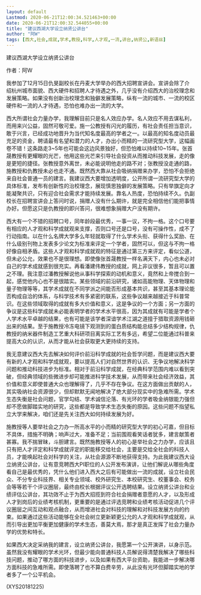 ```yaml
---
layout: default
Lastmod: 2020-06-21T12:00:34.521463+00:00
date: 2020-06-21T12:00:32.544055+00:00
title: "建议西湖大学设立纳贤公讲台"
author: "阿W"
tags: [西大,社会,成就,学术,教授,科学,人才观,一流,讲台,纳贤公,新语丝]
---
```


建议西湖大学设立纳贤公讲台

作者：阿W

我参加了12月15日仇旻副校长在丹麦大学举办的西大招聘宣讲会。宣讲会除了介绍杭州城市面貌、西大硬件和招聘人才待遇之外，几乎没有介绍西大的治校理念和发展策略。如果没有创新治校理念和独僻发展策略，纵有一流的城市、一流的校区硬件和一流的人才待遇，恐怕也难办出一流的大学。

西大所谓社会力量办学，我理解目前只是名人效应办学。名人效应不用去谋私利，而用来兴公益，固然可敬可爱。施一公教授有闪光的履历，有社会责任担当意识，敢于兴言，已经成功地晋升为当代知名度最高的学者之一。以最高的知名度动员最充足的资金，聘请最有名望和潜力的人才，办出小而精的一流研究型大学，这幅画卷不错！这条路走3~5年也可能会这边风景独好，但恐怕难以持续10~15年。张首晟教授有更耀眼的光芒，他用这些光芒来引导社会投资从而推动科技发展，走的像是更短的捷径。张教授意外离世，未必能说明他走的路不对；张教授没走通的路，施教授和仇教授未必也走不通。既然西大靠从社会吸纳捐赠来办学，恐怕不会拒绝来自社会普通一员的建言。我建议西大要增加透明度，公开所谓一流研究型大学的具体标准，发布有创新性的治校理念，展现慎思独僻的发展策略。只有举旗定向才能凝聚共识，只有迎合社会需求才能持续发展。靠名人热度，恐怕持续不久。仇副校长在招聘宣讲会上答问时说，捐赠人没有什么期许，就是完全相信他们能把事情办好。但愿这只是仇教授的即兴答问，很难想象捐赠大户没有期许。

西大有一个不错的招聘口号，同年龄段最优秀，一事一议，不拘一格。这个口号要有相应的人才观和科学成就观来支撑，否则口号还是口号，没有可操作性，成不了行动指南。以在什么名牌大学多么年轻就取得了什么学术头衔、获得什么奖励、在什么级别刊物上发表多少论文为标准来评定一个学者，固然可以，但这与不拘一格好像自相矛盾。这些人才观和科学成就观的特征是通过第三方来评定，看似公道，但未必公允，效果也不是很理想。即使像张首晟教授一样名满天下，内心也未必对自己的学术成就感到很充实。再看潘建伟教授的成就，网上非议很多，暂且可以置之不理。我注意过潘教授解说他从事科学探索的动机和意义，竟然和上帝搅合到一起，感觉他内心也不是很踏实。某些领域的前沿研究，诸如高能物理、天体物理和量子物理等等，其学术成就在不同学派之间能否形成基本共识，甚至其基本理论能否构成自洽的体系，与科学技术有多紧密的联系，这些争议越来越接近于科普常识。在这些领域取得的成就有多大价值和意义，这是争议的一个方面；另一方面的争议是这些科学成就未必能表明学者的学术水平很高，因为其成就有可能是学者个人学术水平卓越的结果，也有可能是该学者深谙学术江湖之道擅于猎取资源用钱砸出来的结果。至于施教授冷冻电镜下观测到的蛋白质结构能总结多少结构规律，仇教授的纳米器件制造工艺重大科研项目离实际工艺有多远，希望二位能通过科普来提高大众的认识，从而才能从社会获取更大更持续的支持。

我无意建议西大先去解决如何评价前沿科学成就的社会哲学问题，而是建议西大要有新的人才观和科学成就观，要以提高人们对自然世界的认识、无争议地解决科学问题和推动科技进步为标准。相对于前沿科学成就，在经典科学范围内难以看到突破，但经典领域的些微进步却可能推进科学技术发展，从而带来社会经济效益，其价值和意义即使普通大众也理解得了，几乎不存在争议。在这方面做出贡献的人，其实吸纳社会资源很少，但却默默无闻地解决了绝大部分现实中的急难所需。学术生态失衡是社会问题，官学勾结、学术诚信沦落、有光环的学者吸金纳银能力强但却不愿做脚踏实地的研究，这些都是导致学术生态失衡的原因。这些问题不指望私立大学来解决，咱们还是先关注西大如何持续发展为好。

施教授等人要举社会之力办一所高水平的小而精的研究型大学的初心可嘉，但目标不具体，措施不明确；响声过大，准备不足；当前围观看笑话者犹多，建言献策者甚寡。我不揣冒昧，斗胆建言。既然施教授等人的初心是举社会之力办学，应该且只有把人才评定和科学成就评定的职能移交给社会，主要是交给全社会的科技人员，才能唤起社会对科学的关注，从社会源源不断地获得支持。为此我建议西大设立纳贤公讲台，让有意竞聘西大PI职位的人公开发布演讲，让他们解说从哪些角度看自己是最优秀的，凭什么他们进入西大之后有可能做出一流的成就，设立社会民众、不分专业科技界、相关专业领域、校外研究生、本校研究生、校董事会、校务会等等若干个评议圈层，最终由校长根据评议公开选聘结果。设立纳贤公讲台和业绩评估公讲台，其功效不止于为西大招揽到符合社会捐赠者意愿的人才，以及形成人才到岗后的业绩考核机制，更重要的是通过评选竞聘和业绩考核活动促进几个评议圈层之间互动和观点融合，从而增进社会对科技的理解和对科技发展方向的约束。如果通过这些活动能够在全社会树立更新颖更公允的人才观和科学成就观，从而引导出更加平衡更加健康的学术生态，善莫大焉，那才是真正发挥了社会力量办学的优势和特长。

如果西大决定采纳我的建言，设立纳贤公讲台，我愿第一个公开演讲，以身示范。虽然我没有耀眼的学术光环，但最少能向普通科技人员解说得清楚我解决了哪些科技问题，推动了哪方面的科技进步，以及如果有西大平台资助，我能进一步解决哪方面科技的急难所需。即使落聘了也不算白费辛劳，从此没有光环但脚踏实地的学者多了一个公平机会。

(XYS20181225)


